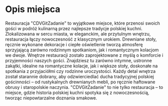 # Opis miejsca

Restauracja "CDVGitZadanie" to wyjątkowe miejsce, które przenosi swoich gości w podróż kulinarną przez najlepsze tradycje polskiej kuchni.
Zlokalizowana w sercu miasta, w eleganckim, ale przytulnym wnętrzu, restauracja łączy nowoczesność z klasycznym urokiem.
Drewniane stoły, ręcznie wykonane dekoracje i ciepłe oświetlenie tworzą atmosferę sprzyjającą zarówno rodzinnym spotkaniom, jak i romantycznym kolacjom we dwoje.
Wnętrze restauracji zostało zaprojektowane z myślą o komforcie i przyjemności naszych gości.
Znajdziesz tu zarówno intymne, ustronne zakątki, idealne na romantyczne kolacje, jak i większe stoły, doskonałe na spotkania z przyjaciółmi czy rodzinne uroczystości.
Każdy detal wnętrza został starannie dobrany, aby odzwierciedlać ducha tradycyjnej polskiej gościnności – od rustykalnych drewnianych mebli, po ręcznie haftowane obrusy i staropolskie naczynia.
"CDVGitZadanie" to nie tylko restauracja – to miejsce, gdzie historia polskiej kuchni spotyka się z nowoczesnością, tworząc niepowtarzalne doznania smakowe.
